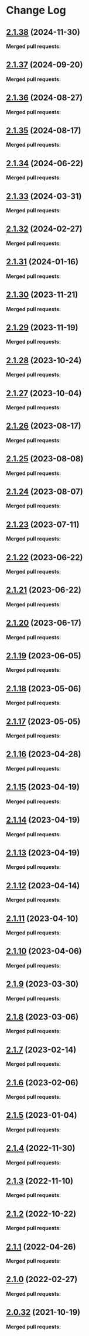 # Change Log

## [2.1.38](https://github.com/networknt/event-importer/tree/2.1.38) (2024-11-30)


**Merged pull requests:**




## [2.1.37](https://github.com/networknt/event-importer/tree/2.1.37) (2024-09-20)


**Merged pull requests:**


## [2.1.36](https://github.com/networknt/event-importer/tree/2.1.36) (2024-08-27)


**Merged pull requests:**


## [2.1.35](https://github.com/networknt/event-importer/tree/2.1.35) (2024-08-17)


**Merged pull requests:**


## [2.1.34](https://github.com/networknt/event-importer/tree/2.1.34) (2024-06-22)


**Merged pull requests:**




## [2.1.33](https://github.com/networknt/event-importer/tree/2.1.33) (2024-03-31)


**Merged pull requests:**




## [2.1.32](https://github.com/networknt/event-importer/tree/2.1.32) (2024-02-27)


**Merged pull requests:**




## [2.1.31](https://github.com/networknt/event-importer/tree/2.1.31) (2024-01-16)


**Merged pull requests:**




## [2.1.30](https://github.com/networknt/event-importer/tree/2.1.30) (2023-11-21)


**Merged pull requests:**




## [2.1.29](https://github.com/networknt/event-importer/tree/2.1.29) (2023-11-19)


**Merged pull requests:**




## [2.1.28](https://github.com/networknt/event-importer/tree/2.1.28) (2023-10-24)


**Merged pull requests:**




## [2.1.27](https://github.com/networknt/event-importer/tree/2.1.27) (2023-10-04)


**Merged pull requests:**




## [2.1.26](https://github.com/networknt/event-importer/tree/2.1.26) (2023-08-17)


**Merged pull requests:**


## [2.1.25](https://github.com/networknt/event-importer/tree/2.1.25) (2023-08-08)


**Merged pull requests:**




## [2.1.24](https://github.com/networknt/event-importer/tree/2.1.24) (2023-08-07)


**Merged pull requests:**




## [2.1.23](https://github.com/networknt/event-importer/tree/2.1.23) (2023-07-11)


**Merged pull requests:**




## [2.1.22](https://github.com/networknt/event-importer/tree/2.1.22) (2023-06-22)


**Merged pull requests:**




## [2.1.21](https://github.com/networknt/event-importer/tree/2.1.21) (2023-06-22)


**Merged pull requests:**




## [2.1.20](https://github.com/networknt/event-importer/tree/2.1.20) (2023-06-17)


**Merged pull requests:**


## [2.1.19](https://github.com/networknt/event-importer/tree/2.1.19) (2023-06-05)


**Merged pull requests:**




## [2.1.18](https://github.com/networknt/event-importer/tree/2.1.18) (2023-05-06)


**Merged pull requests:**




## [2.1.17](https://github.com/networknt/event-importer/tree/2.1.17) (2023-05-05)


**Merged pull requests:**


## [2.1.16](https://github.com/networknt/event-importer/tree/2.1.16) (2023-04-28)


**Merged pull requests:**




## [2.1.15](https://github.com/networknt/event-importer/tree/2.1.15) (2023-04-19)


**Merged pull requests:**


## [2.1.14](https://github.com/networknt/event-importer/tree/2.1.14) (2023-04-19)


**Merged pull requests:**




## [2.1.13](https://github.com/networknt/event-importer/tree/2.1.13) (2023-04-19)


**Merged pull requests:**


## [2.1.12](https://github.com/networknt/event-importer/tree/2.1.12) (2023-04-14)


**Merged pull requests:**




## [2.1.11](https://github.com/networknt/event-importer/tree/2.1.11) (2023-04-10)


**Merged pull requests:**


## [2.1.10](https://github.com/networknt/event-importer/tree/2.1.10) (2023-04-06)


**Merged pull requests:**


## [2.1.9](https://github.com/networknt/event-importer/tree/2.1.9) (2023-03-30)


**Merged pull requests:**




## [2.1.8](https://github.com/networknt/event-importer/tree/2.1.8) (2023-03-06)


**Merged pull requests:**


## [2.1.7](https://github.com/networknt/event-importer/tree/2.1.7) (2023-02-14)


**Merged pull requests:**




## [2.1.6](https://github.com/networknt/event-importer/tree/2.1.6) (2023-02-06)


**Merged pull requests:**


## [2.1.5](https://github.com/networknt/event-importer/tree/2.1.5) (2023-01-04)


**Merged pull requests:**


## [2.1.4](https://github.com/networknt/event-importer/tree/2.1.4) (2022-11-30)


**Merged pull requests:**


## [2.1.3](https://github.com/networknt/event-importer/tree/2.1.3) (2022-11-10)


**Merged pull requests:**


## [2.1.2](https://github.com/networknt/event-importer/tree/2.1.2) (2022-10-22)


**Merged pull requests:**


## [2.1.1](https://github.com/networknt/event-importer/tree/2.1.1) (2022-04-26)


**Merged pull requests:**


## [2.1.0](https://github.com/networknt/event-importer/tree/2.1.0) (2022-02-27)


**Merged pull requests:**


## [2.0.32](https://github.com/lightapi/event-importer/tree/2.0.32) (2021-10-19)


**Merged pull requests:**
